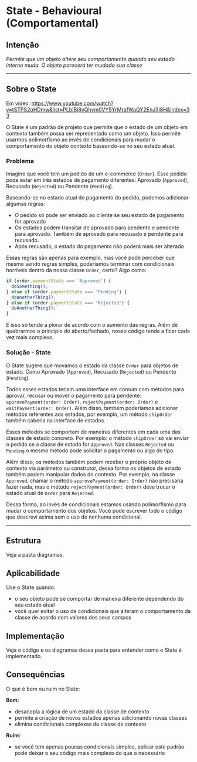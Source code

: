 # State - Behavioural (Comportamental)

## Intenção

*Permite que um objeto altere seu comportamento quando seu estado interno muda. O objeto parecerá ter mudado sua classe*

---

## Sobre o State

Em vídeo: https://www.youtube.com/watch?v=tSTPS2oHDmw&list=PLbIBj8vQhvm0VY5YrMrafWaQY2EnJ3j8H&index=33

O State é um padrão de projeto que permite que o estado de um objeto em contexto também possa ser representado como um objeto. Isso permite usarmos polimorfismo ao invés de condicionais para mudar o comportamento do objeto contexto baseando-se no seu estado atual.

### Problema

Imagine que você tem um pedido de um e-commerce (`Order`). Esse pedido pode estar em três estados de pagamento diferentes: Aprovado (`Approved`), Recusado (`Rejected`) ou Pendente (`Pending`).

Baseando-se no estado atual do pagamento do pedido, podemos adicionar algumas regras:

- O pedido só pode ser enviado ao cliente se seu estado de pagamento for aprovado
- Os estados podem transitar de aprovado para pendente e pendente para aprovado. Também de aprovado para recusado e pendente para recusado.
- Após recusado, o estado do pagamento não poderá mais ser alterado

Essas regras são apenas para exemplo, mas você pode perceber que mesmo sendo regras simples, poderíamos terminar com condicionais horríveis dentro da nossa classe `Order`, certo? Algo como:

```typescript
if (order.paymentState === 'Approved') {
  doSomething();
} else if (order.paymentState === 'Pending') {
  doAnotherThing();
} else if (order.paymentState === 'Rejected') {
  doAnotherThing();
}
```

E isso só tende a piorar de acordo com o aumento das regras. Além de quebrarmos o princípio do aberto/fechado, nosso código tende a ficar cada vez mais complexo.

### Solução - State

O State sugere que movamos o estado da classe `Order` para objetos de estado. Como Aprovado (`Approved`), Recusado (`Rejected`) ou Pendente (`Pending`).

Todos esses estados teriam uma interface em comum com métodos para aprovar, recusar ou mover o pagamento para pendente: `approvePayment(order: Order)`, `rejectPayment(order: Order)` e `waitPayment(order: Order)`. Além disso, também poderíamos adicionar métodos referentes aos estados, por exemplo, um método `shipOrder` também caberia na interface de estados.

Esses métodos se comportam de maneiras diferentes em cada uma das classes de estado concreto. Por exemplo: o método `shipOrder` só vai enviar o pedido se a classe de estado for `Approved`. Nas classes `Rejected` ou `Pending` o mesmo método pode solicitar o pagamento ou algo do tipo.

Além disso, os métodos também podem receber o próprio objeto de contexto via parâmetro ou construtor, dessa forma os objetos de estado também podem manipular dados do contexto. Por exemplo, na classe `Approved`, chamar o método `approvePayment(order: Order)` não precisaria fazer nada, mas o método `rejectPayment(order: Order)` deve trocar o estado atual de `Order` para `Rejected`.

Dessa forma, ao invés de condicionais estamos usando polimorfismo para mudar o comportamento dos objetos. Você pode escrever todo o código que descrevi acima sem o uso de nenhuma condicional.

---

## Estrutura

Veja a pasta diagramas.

## Aplicabilidade

Use o State quando:

- o seu objeto pode se comportar de maneira diferente dependendo do seu estado atual
- você quer evitar o uso de condicionais que alteram o comportamento da classe de acordo com valores dos seus campos

## Implementação

Veja o código e os diagramas dessa pasta para entender como o State é implementado.

## Consequências

O que é bom ou ruim no State:

**Bom:**
- desacopla a lógica de um estado da classe de contexto
- permite a criação de novos estados apenas adicionando novas classes
- elimina condicionais complexas da classe de contexto

**Ruim:**
- se você tem apenas poucas condicionais simples, aplicar este padrão pode deixar o seu código mais complexo do que o necessário
